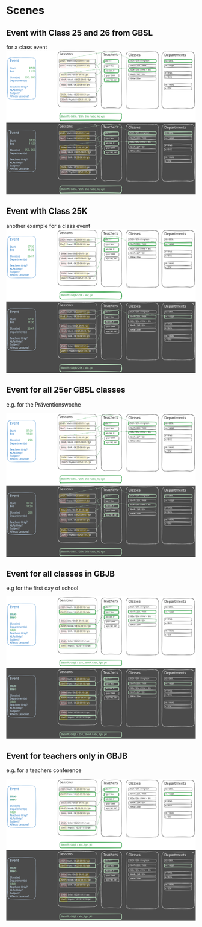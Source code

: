 # Scenes

## Event with Class 25 and 26 from GBSL
for a class event
![](images/event-filtering-class-light.svg#gh-light-mode-only)![](images/event-filtering-class-dark.svg#gh-dark-mode-only)

## Event with Class 25K
another example for a class event
![](images/event-filtering-class2-light.svg#gh-light-mode-only)![](images/event-filtering-class2-dark.svg#gh-dark-mode-only)

## Event for all 25er GBSL classes
e.g. for the Präventionswoche

![](images/event-filtering-class-pattern-light.svg#gh-light-mode-only)![](images/event-filtering-class-pattern-dark.svg#gh-dark-mode-only)

## Event for all classes in GBJB
e.g for the first day of school

![](images/event-filtering-department-light.svg#gh-light-mode-only)![](images/event-filtering-department-dark.svg#gh-dark-mode-only)

## Event for teachers only in GBJB
e.g. for a teachers conference

![](images/event-filtering-department-teachers-light.svg#gh-light-mode-only)![](images/event-filtering-department-teachers-dark.svg#gh-dark-mode-only)